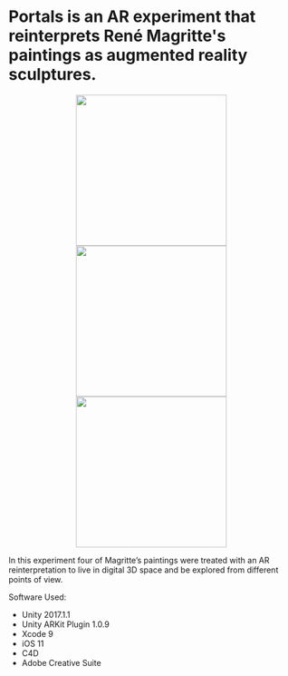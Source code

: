 # Portals is an AR experiment that reinterprets René Magritte's paintings as augmented reality sculptures.

<p align="center">
  <img src="readme_img/portals-gif01.gif" width="266">
 <img src="readme_img/portals-gif02.gif" width="266">
<img src="readme_img/portals-gif03.gif" width="266">
</p>

In this experiment four of Magritte’s paintings were treated with an AR reinterpretation to live in digital 3D space and be explored from different points of view.


Software Used:

- Unity 2017.1.1
- Unity ARKit Plugin 1.0.9
- Xcode 9
- iOS 11
- C4D
- Adobe Creative Suite 


